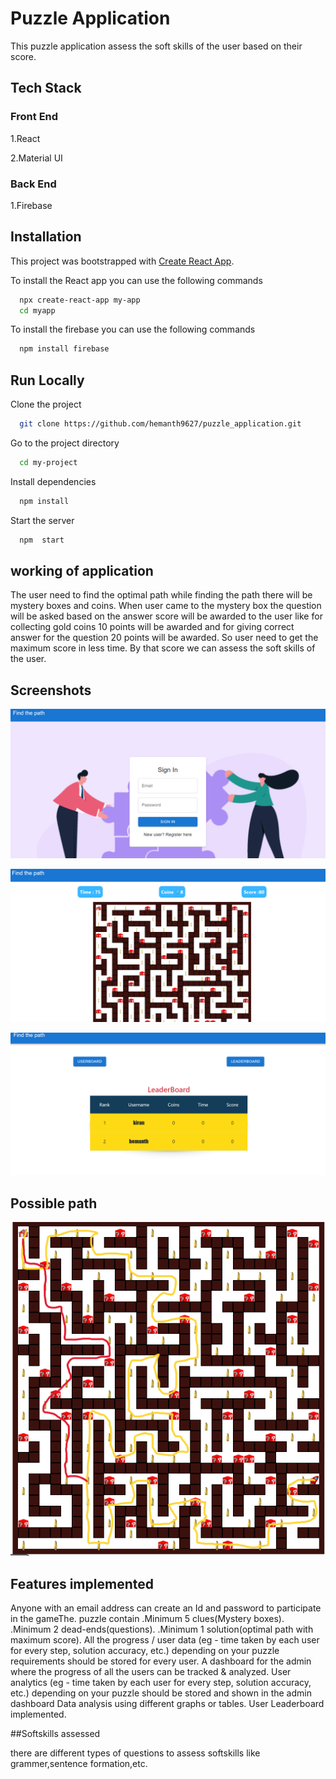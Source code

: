 
# Puzzle Application

This puzzle application assess the soft skills of the user based on their score.

## Tech Stack

### Front End
1.React

2.Material UI


### Back End

1.Firebase





## Installation

This project was bootstrapped with [Create React App](https://github.com/facebook/create-react-app).

To install the React app you can use the following commands

```bash
  npx create-react-app my-app
  cd myapp
```
To install the firebase  you can use the following commands

```bash
  npm install firebase
```



    
## Run Locally

Clone the project

```bash
  git clone https://github.com/hemanth9627/puzzle_application.git
```

Go to the project directory

```bash
  cd my-project
```

Install dependencies

```bash
  npm install
```

Start the server

```bash
  npm  start
```
## working of application

The user need to find the optimal path while finding the path there will be mystery boxes and coins. When user came to the mystery box the question will be asked based on the answer score will be awarded to the user like for collecting gold coins 10 points will be awarded and for giving correct answer for the question 20 points will be awarded. So user need to get the maximum score in less time. By that score we can assess the soft skills of the user.


## Screenshots

![Login](https://github.com/hemanth9627/puzzle_application/blob/main/screenshots/login.png)

![Game](https://github.com/hemanth9627/puzzle_application/blob/main/screenshots/game.png)

![Dashboard](https://github.com/hemanth9627/puzzle_application/blob/main/screenshots/dashboard.png)


## Possible path

![path](https://github.com/hemanth9627/puzzle_application/blob/main/screenshots/path.png)

## Features implemented

Anyone with an email address can create an Id and password to participate in the gameThe.
puzzle contain
.Minimum 5 clues(Mystery boxes).
.Minimum 2 dead-ends(questions).
.Minimum 1 solution(optimal path with maximum score).
All the progress / user data (eg - time taken by each user for every step, solution accuracy, etc.) depending on your puzzle requirements should be stored for every user.
A dashboard for the admin where the progress of all the users can be tracked & analyzed.
User analytics (eg - time taken by each user for every step, solution accuracy, etc.) depending on your puzzle should be stored and shown in the admin dashboard
Data analysis using different graphs or tables.
User Leaderboard implemented.

##Softskills assessed

there are different types of questions to assess softskills like grammer,sentence formation,etc.
